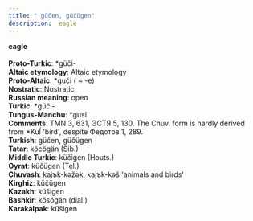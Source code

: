 ```yaml
---
title: " güčen, güčügen"
description:  eagle
---
```

<p data-pagefind-weight="0.5">
<strong> eagle</strong><br><br>
<strong>Proto-Turkic</strong>:  *güči-<br>
<strong>Altaic etymology</strong>:  Altaic etymology<br>
<strong> Proto-Altaic</strong>:  *guči ( ~ -e)<br>
<strong>Nostratic</strong>:  Nostratic<br>
<strong>Russian meaning</strong>:  орел<br>
<strong>Turkic</strong>:  *güči-<br>
<strong>Tungus-Manchu</strong>:  *gusi<br>
<strong>Comments</strong>:  TMN 3, 631, ЭСТЯ 5, 130. The Chuv. form is hardly derived from *Kuĺ 'bird', despite Федотов 1, 289.<br>
<strong>Turkish</strong>:  güčen, güčügen<br>
<strong>Tatar</strong>:  köcögän (Sib.)<br>
<strong>Middle Turkic</strong>:  küčigen (Houts.)<br>
<strong>Oyrat</strong>:  küčügen (Tel.)<br>
<strong>Chuvash</strong>:  kajъk-kǝžǝk, kajъk-kǝš 'animals and birds'<br>
<strong>Kirghiz</strong>:  küčügen<br>
<strong>Kazakh</strong>:  küšigen<br>
<strong>Bashkir</strong>:  kösögän (dial.)<br>
<strong>Karakalpak</strong>:  küšigen<br>

</p>
